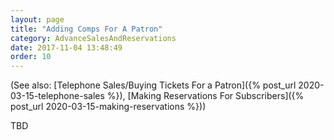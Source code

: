 ```yaml
---
layout: page
title: "Adding Comps For A Patron"
category: AdvanceSalesAndReservations
date: 2017-11-04 13:48:49
order: 10
---
```


(See also: 
[Telephone Sales/Buying Tickets For a Patron]({% post_url 2020-03-15-telephone-sales %}),
[Making Reservations For Subscribers]({% post_url 2020-03-15-making-reservations %}))

TBD

